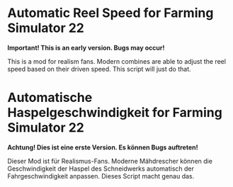 # Automatic Reel Speed for Farming Simulator 22

__Important! This is an early version. Bugs may occur!__

This is a mod for realism fans. Modern combines are able to adjust the reel speed based on their driven speed. This script will just do that. 

# Automatische Haspelgeschwindigkeit for Farming Simulator 22

__Achtung! Dies ist eine erste Version. Es können Bugs auftreten!__

Dieser Mod ist für Realismus-Fans. Moderne Mähdrescher können die Geschwindigkeit der Haspel des Schneidwerks automatisch der Fahrgeschwindigkeit anpassen. Dieses Script macht genau das. 
